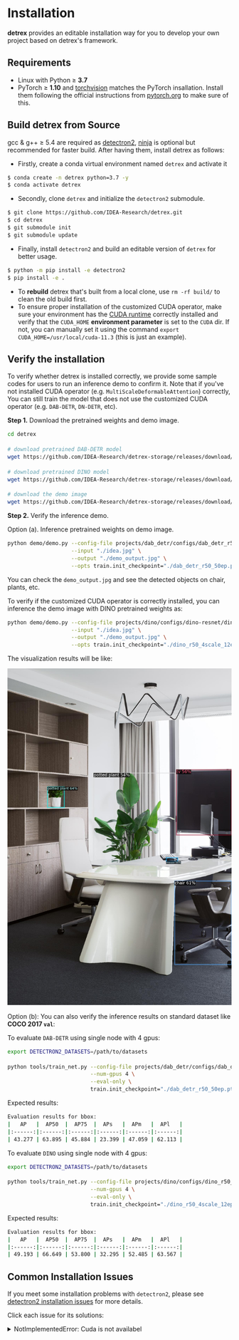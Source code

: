 # Installation
**detrex** provides an editable installation way for you to develop your own project based on detrex's framework.

## Requirements
- Linux with Python ≥ **3.7**
- PyTorch ≥ **1.10** and [torchvision](https://github.com/pytorch/vision/) matches the PyTorch insallation. Install them following the official instructions from [pytorch.org](https://pytorch.org) to make sure of this.


## Build detrex from Source
gcc & g++ ≥ 5.4 are required as [detectron2](https://github.com/facebookresearch/detectron2), [ninja](https://ninja-build.org/) is optional but recommended for faster build. After having them, install detrex as follows:

- Firstly, create a conda virtual environment named `detrex` and activate it
```bash
$ conda create -n detrex python=3.7 -y
$ conda activate detrex
```
- Secondly, clone `detrex` and initialize the `detectron2` submodule.
```bash
$ git clone https://github.com/IDEA-Research/detrex.git
$ cd detrex
$ git submodule init
$ git submodule update
```
- Finally, install `detectron2` and build an editable version of `detrex` for better usage.

```bash
$ python -m pip install -e detectron2
$ pip install -e .
```

- To **rebuild** detrex that's built from a local clone, use `rm -rf build/` to clean the old build first.
- To ensure proper installation of the customized CUDA operator, make sure your environment has the [CUDA runtime](https://developer.nvidia.com/cuda-downloads) correctly installed and verify that the `CUDA_HOME` **environment parameter** is set to the `CUDA` dir. If not, you can manually set it using the command `export CUDA_HOME=/usr/local/cuda-11.3` (this is just an example).

## Verify the installation
To verify whether detrex is installed correctly, we provide some sample codes for users to run an inference demo to confirm it. Note that if you've not installed CUDA operator (e.g. `MultiScaleDeformableAttention`) correctly, You can still train the model that does not use the customized CUDA operator (e.g. `DAB-DETR`, `DN-DETR`, etc).

**Step 1.** Download the pretrained weights and demo image.
```bash
cd detrex

# download pretrained DAB-DETR model
wget https://github.com/IDEA-Research/detrex-storage/releases/download/v0.1.0/dab_detr_r50_50ep.pth

# download pretrained DINO model
wget https://github.com/IDEA-Research/detrex-storage/releases/download/v0.2.1/dino_r50_4scale_12ep.pth

# download the demo image
wget https://github.com/IDEA-Research/detrex-storage/releases/download/v0.2.1/idea.jpg
```

**Step 2.** Verify the inference demo.

Option (a). Inference pretrained weights on demo image.
```bash
python demo/demo.py --config-file projects/dab_detr/configs/dab_detr_r50_50ep.py \
                    --input "./idea.jpg" \
                    --output "./demo_output.jpg" \
                    --opts train.init_checkpoint="./dab_detr_r50_50ep.pth"
```
You can check the `demo_output.jpg` and see the detected objects on chair, plants, etc.

To verify if the customized CUDA operator is correctly installed, you can inference the demo image with DINO pretrained weights as:
```bash
python demo/demo.py --config-file projects/dino/configs/dino-resnet/dino_r50_4scale_12ep.py \
                    --input "./idea.jpg" \
                    --output "./demo_output.jpg" \
                    --opts train.init_checkpoint="./dino_r50_4scale_12ep.pth"
```

The visualization results will be like:

![](assets/demo_output.jpg)

Option (b): You can also verify the inference results on standard dataset like **COCO 2017 `val`**:

To evaluate `DAB-DETR` using single node with 4 gpus:
```bash
export DETECTRON2_DATASETS=/path/to/datasets

python tools/train_net.py --config-file projects/dab_detr/configs/dab_detr_r50_50ep.py \
                          --num-gpus 4 \
                          --eval-only \
                          train.init_checkpoint="./dab_detr_r50_50ep.pth"
```

Expected results:

```bash
Evaluation results for bbox:
|   AP   |  AP50  |  AP75  |  APs   |  APm   |  APl   |
|:------:|:------:|:------:|:------:|:------:|:------:|
| 43.277 | 63.895 | 45.884 | 23.399 | 47.059 | 62.113 |
```

To evaluate `DINO` using single node with 4 gpus:

```bash
export DETECTRON2_DATASETS=/path/to/datasets

python tools/train_net.py --config-file projects/dino/configs/dino_r50_4scale_12ep.py \
                          --num-gpus 4 \
                          --eval-only \
                          train.init_checkpoint="./dino_r50_4scale_12ep.pth"
```

Expected results:

```bash
Evaluation results for bbox:
|   AP   |  AP50  |  AP75  |  APs   |  APm   |  APl   |
|:------:|:------:|:------:|:------:|:------:|:------:|
| 49.193 | 66.649 | 53.800 | 32.295 | 52.485 | 63.567 |
```

## Common Installation Issues
If you meet some installation problems with `detectron2`, please see [detectron2 installation issues](https://detectron2.readthedocs.io/en/latest/tutorials/install.html#common-installation-issues) for more details.

Click each issue for its solutions:
<details>
<summary> NotImplementedError: Cuda is not availabel </summary>

If you're running with `slurm`, make sure that [CUDA runtime](https://developer.nvidia.com/cuda-downloads) has been installed. Please specify the environment `CUDA_HOME` to the path of `CUDA` dir, e.g., `CUDA_HOME=/usr/local/cuda-11.3` which is the default path to the installed CUDA runtime.

</details>

